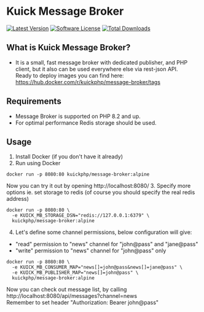 # Kuick Message Broker

[![Latest Version](https://img.shields.io/github/release/milejko/kuick-message-broker.svg?style=flat-square)](https://github.com/milejko/kuick-message-broker)
[![Software License](https://img.shields.io/badge/license-MIT-brightgreen.svg?style=flat-square)](LICENSE)
[![Total Downloads](https://img.shields.io/packagist/dt/kuick/message-broker.svg?style=flat-square)](https://packagist.org/packages/kuick/message-broker)

## What is Kuick Message Broker?

* It is a small, fast message broker with dedicated publisher, and PHP client, but it also can be used everywhere else via rest-json API.<br>
Ready to deploy images you can find here: https://hub.docker.com/r/kuickphp/message-broker/tags

## Requirements

* Message Broker is supported on PHP 8.2 and up.
* For optimal performance Redis storage should be used.

## Usage

1. Install Docker (if you don't have it already)
2. Run using Docker
```
docker run -p 8080:80 kuickphp/message-broker:alpine
```
Now you can try it out by opening http://localhost:8080/
3. Specify more options ie. set storage to redis (of course you should specify the real redis address)
```
docker run -p 8080:80 \
  -e KUICK_MB_STORAGE_DSN="redis://127.0.0.1:6379" \
  kuickphp/message-broker:alpine
```
4. Let's define some channel permissions, below configuration will give:
- "read" permission to "news" channel for "john@pass" and "jane@pass"
- "write" permission to "news" channel for "john@pass" only
```
docker run -p 8080:80 \
  -e KUICK_MB_CONSUMER_MAP="news[]=john@pass&news[]=jane@pass" \
  -e KUICK_MB_PUBLISHER_MAP="news[]=john@pass" \
  kuickphp/message-broker:alpine
```
Now you can check out message list, by calling http://localhost:8080/api/messages?channel=news<br>
Remember to set header "Authorization: Bearer john@pass"

